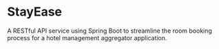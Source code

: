 # StayEase
A RESTful API service using Spring Boot to streamline the room booking process for a hotel management aggregator application.
